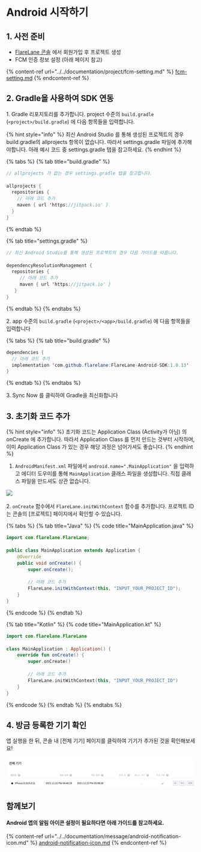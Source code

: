 # Android 시작하기

## 1. 사전 준비

* [FlareLane 콘솔](https://console.flarelane.com) 에서 회원가입 후 프로젝트 생성
* FCM 인증 정보 설정 (아래 페이지 참고)

{% content-ref url="../../documentation/project/fcm-setting.md" %}
[fcm-setting.md](../../documentation/project/fcm-setting.md)
{% endcontent-ref %}

## 2. Gradle을 사용하여 SDK 연동

1\. Gradle 리포지토리를 추가합니다. project 수준의 `build.gradle` (`<project>/build.gradle`) 에 다음 항목들을 입력합니다.

{% hint style="info" %}
최신 Android Studio 를 통해 생성된 프로젝트의 경우 build.gradle의 allprojects 항목이 없습니다. 따라서 settings.gradle 파일에 추가해야합니다. 아래 예시 코드 중 settings.gradle 탭을 참고하세요.
{% endhint %}

{% tabs %}
{% tab title="build.gradle" %}
```java
// allprojects 가 없는 경우 settings.gradle 탭을 참고합니다.

allprojects {
  repositories {
    // 아래 코드 추가
    maven { url 'https://jitpack.io' }
  }
}
```
{% endtab %}

{% tab title="settings.gradle" %}
```java
// 최신 Android Studio를 통해 생성된 프로젝트의 경우 다음 가이드를 따릅니다.

dependencyResolutionManagement {
  repositories {
     // 아래 코드 추가
     maven { url 'https://jitpack.io' }
   }
}
```
{% endtab %}
{% endtabs %}

2\. app 수준의 `build.gradle` (`<project>/<app>/build.gradle`) 에 다음 항목들을 입력합니다

{% tabs %}
{% tab title="build.gradle" %}
```java
dependencies {
  // 아래 코드 추가
  implementation 'com.github.flarelane:FlareLane-Android-SDK:1.0.13'
}
```
{% endtab %}
{% endtabs %}

3\. Sync Now 를 클릭하여 Gradle을  최신화합니다

## 3. 초기화 코드 추가

{% hint style="info" %}
초기화 코드는 Application Class (Activity가 아님) 의 onCreate 에 추가합니다. 따라서 Application Class 를 먼저 만드는 것부터 시작하며, 이미 Application Class 가 있는 경우 해당 과정은 넘어가셔도 좋습니다.
{% endhint %}

1. `AndroidManifest.xml` 파일에서 `android.name=".MainApplication"` 을 입력하고 에디터 도우미를 통해 `MainApplication` 클래스 파일을 생성합니다. 직접 클래스 파일을 만드셔도 상관 없습니다.

![](../../.gitbook/assets/스크린샷\_2021-07-27\_오후\_12.11.47.png)

2\. `onCreate` 함수에서 `FlareLane.initWithContext` 함수를 추가합니다. 프로젝트 ID는 콘솔의 \[프로젝트] 페이지에서 확인할 수 있습니다.

{% tabs %}
{% tab title="Java" %}
{% code title="MainApplication.java" %}
```java
import com.flarelane.FlareLane;

public class MainApplication extends Application {
    @Override
    public void onCreate() {
        super.onCreate();
        
        // 아래 코드 추가
        FlareLane.initWithContext(this, "INPUT_YOUR_PROJECT_ID");
    }
}
```
{% endcode %}
{% endtab %}

{% tab title="Kotlin" %}
{% code title="MainApplication.kt" %}
```kotlin
import com.flarelane.FlareLane

class MainApplication : Application() {
    override fun onCreate() {
        super.onCreate()
        
        // 아래 코드 추가
        FlareLane.initWithContext(this, "INPUT_YOUR_PROJECT_ID")
    }
}
```
{% endcode %}
{% endtab %}
{% endtabs %}

## 4. 방금 등록한 기기 확인

앱 실행을 한 뒤, 콘솔 내 \[전체 기기] 페이지를 클릭하여 기기가 추가된 것을 확인해보세요!

![](<../../.gitbook/assets/스크린샷 2021-12-15 오후 11.19.00.png>)

## 함께보기

#### Android 앱의 알림 아이콘 설정이 필요하다면 아래 가이드를 참고하세요.

{% content-ref url="../../documentation/message/android-notification-icon.md" %}
[android-notification-icon.md](../../documentation/message/android-notification-icon.md)
{% endcontent-ref %}



